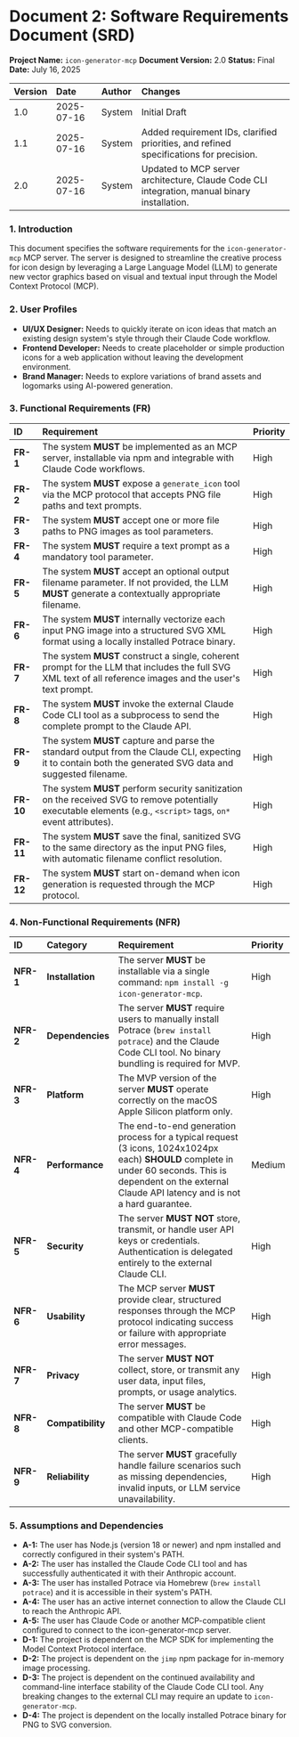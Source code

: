 # Document 2: Software Requirements Document (SRD)

**Project Name:** `icon-generator-mcp`
**Document Version:** 2.0
**Status:** Final
**Date:** July 16, 2025

| Version | Date | Author | Changes |
| :--- | :--- | :--- | :--- |
| 1.0 | 2025-07-16 | System | Initial Draft |
| 1.1 | 2025-07-16 | System | Added requirement IDs, clarified priorities, and refined specifications for precision. |
| 2.0 | 2025-07-16 | System | Updated to MCP server architecture, Claude Code CLI integration, manual binary installation. |

### 1. Introduction
This document specifies the software requirements for the `icon-generator-mcp` MCP server. The server is designed to streamline the creative process for icon design by leveraging a Large Language Model (LLM) to generate new vector graphics based on visual and textual input through the Model Context Protocol (MCP).

### 2. User Profiles
*   **UI/UX Designer:** Needs to quickly iterate on icon ideas that match an existing design system's style through their Claude Code workflow.
*   **Frontend Developer:** Needs to create placeholder or simple production icons for a web application without leaving the development environment.
*   **Brand Manager:** Needs to explore variations of brand assets and logomarks using AI-powered generation.

### 3. Functional Requirements (FR)

| ID | Requirement | Priority |
| :--- | :--- | :--- |
| **FR-1** | The system **MUST** be implemented as an MCP server, installable via npm and integrable with Claude Code workflows. | High |
| **FR-2** | The system **MUST** expose a `generate_icon` tool via the MCP protocol that accepts PNG file paths and text prompts. | High |
| **FR-3** | The system **MUST** accept one or more file paths to PNG images as tool parameters. | High |
| **FR-4** | The system **MUST** require a text prompt as a mandatory tool parameter. | High |
| **FR-5** | The system **MUST** accept an optional output filename parameter. If not provided, the LLM **MUST** generate a contextually appropriate filename. | High |
| **FR-6** | The system **MUST** internally vectorize each input PNG image into a structured SVG XML format using a locally installed Potrace binary. | High |
| **FR-7** | The system **MUST** construct a single, coherent prompt for the LLM that includes the full SVG XML text of all reference images and the user's text prompt. | High |
| **FR-8** | The system **MUST** invoke the external Claude Code CLI tool as a subprocess to send the complete prompt to the Claude API. | High |
| **FR-9** | The system **MUST** capture and parse the standard output from the Claude CLI, expecting it to contain both the generated SVG data and suggested filename. | High |
| **FR-10**| The system **MUST** perform security sanitization on the received SVG to remove potentially executable elements (e.g., `<script>` tags, `on*` event attributes). | High |
| **FR-11**| The system **MUST** save the final, sanitized SVG to the same directory as the input PNG files, with automatic filename conflict resolution. | High |
| **FR-12**| The system **MUST** start on-demand when icon generation is requested through the MCP protocol. | High |

### 4. Non-Functional Requirements (NFR)

| ID | Category | Requirement | Priority |
| :--- | :--- | :--- | :--- |
| **NFR-1**| **Installation** | The server **MUST** be installable via a single command: `npm install -g icon-generator-mcp`. | High |
| **NFR-2**| **Dependencies** | The server **MUST** require users to manually install Potrace (`brew install potrace`) and the Claude Code CLI tool. No binary bundling is required for MVP. | High |
| **NFR-3**| **Platform** | The MVP version of the server **MUST** operate correctly on the macOS Apple Silicon platform only. | High |
| **NFR-4**| **Performance** | The end-to-end generation process for a typical request (3 icons, 1024x1024px each) **SHOULD** complete in under 60 seconds. This is dependent on the external Claude API latency and is not a hard guarantee. | Medium |
| **NFR-5**| **Security** | The server **MUST NOT** store, transmit, or handle user API keys or credentials. Authentication is delegated entirely to the external Claude CLI. | High |
| **NFR-6**| **Usability** | The MCP server **MUST** provide clear, structured responses through the MCP protocol indicating success or failure with appropriate error messages. | High |
| **NFR-7**| **Privacy** | The server **MUST NOT** collect, store, or transmit any user data, input files, prompts, or usage analytics. | High |
| **NFR-8**| **Compatibility** | The server **MUST** be compatible with Claude Code and other MCP-compatible clients. | High |
| **NFR-9**| **Reliability** | The server **MUST** gracefully handle failure scenarios such as missing dependencies, invalid inputs, or LLM service unavailability. | High |

### 5. Assumptions and Dependencies

*   **A-1:** The user has Node.js (version 18 or newer) and npm installed and correctly configured in their system's PATH.
*   **A-2:** The user has installed the Claude Code CLI tool and has successfully authenticated it with their Anthropic account.
*   **A-3:** The user has installed Potrace via Homebrew (`brew install potrace`) and it is accessible in their system's PATH.
*   **A-4:** The user has an active internet connection to allow the Claude CLI to reach the Anthropic API.
*   **A-5:** The user has Claude Code or another MCP-compatible client configured to connect to the icon-generator-mcp server.
*   **D-1:** The project is dependent on the MCP SDK for implementing the Model Context Protocol interface.
*   **D-2:** The project is dependent on the `jimp` npm package for in-memory image processing.
*   **D-3:** The project is dependent on the continued availability and command-line interface stability of the Claude Code CLI tool. Any breaking changes to the external CLI may require an update to `icon-generator-mcp`.
*   **D-4:** The project is dependent on the locally installed Potrace binary for PNG to SVG conversion.